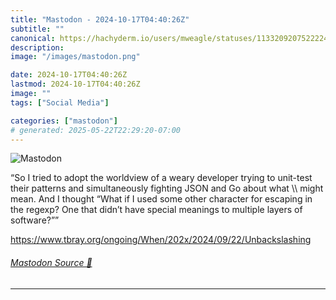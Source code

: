 ```yaml
---
title: "Mastodon - 2024-10-17T04:40:26Z"
subtitle: ""
canonical: https://hachyderm.io/users/mweagle/statuses/113320920752222490
description:
image: "/images/mastodon.png"

date: 2024-10-17T04:40:26Z
lastmod: 2024-10-17T04:40:26Z
image: ""
tags: ["Social Media"]

categories: ["mastodon"]
# generated: 2025-05-22T22:29:20-07:00
---
```

![Mastodon](/images/mastodon.png)

<p>“So I tried to adopt the worldview of a weary developer trying to unit-test their patterns and simultaneously fighting JSON and Go about what \\ might mean. And I thought “What if I used some other character for escaping in the regexp? One that didn’t have special meanings to multiple layers of software?””</p><p><a href="https://www.tbray.org/ongoing/When/202x/2024/09/22/Unbackslashing" target="_blank" rel="nofollow noopener noreferrer" translate="no"><span class="invisible">https://www.</span><span class="ellipsis">tbray.org/ongoing/When/202x/20</span><span class="invisible">24/09/22/Unbackslashing</span></a></p>


###### [Mastodon Source 🐘](https://hachyderm.io/@mweagle/113320920752222490)

___
